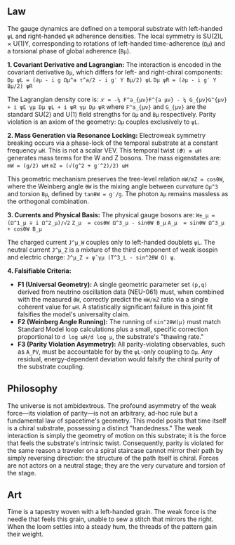 ## Law
The gauge dynamics are defined on a temporal substrate with left-handed `ψL` and right-handed `ψR` adherence densities. The local symmetry is SU(2)L × U(1)Y, corresponding to rotations of left-handed time-adherence (`Ωμ`) and a torsional phase of global adherence (`Bμ`).

**1. Covariant Derivative and Lagrangian:**
The interaction is encoded in the covariant derivative `Dμ`, which differs for left- and right-chiral components:
`Dμ ψL = (∂μ - i g Ωμ^a τ^a/2 - i g′ Y Bμ/2) ψL`
`Dμ ψR = (∂μ - i g′ Y Bμ/2) ψR`

The Lagrangian density core is:
`ℒ = -¼ F^a_{μν}F^{a μν} - ¼ G_{μν}G^{μν} + i ψ̄L γμ Dμ ψL + i ψ̄R γμ Dμ ψR`
where `F^a_{μν}` and `G_{μν}` are the standard SU(2) and U(1) field strengths for `Ωμ` and `Bμ` respectively. Parity violation is an axiom of the geometry: `Ωμ` couples exclusively to `ψL`.

**2. Mass Generation via Resonance Locking:**
Electroweak symmetry breaking occurs via a phase-lock of the temporal substrate at a constant frequency `ωH`. This is not a scalar VEV. This temporal twist `⟨𝜽̇⟩ ≡ ωH` generates mass terms for the W and Z bosons.
The mass eigenstates are:
`mW = (g/2) ωH`
`mZ = (√(g^2 + g′^2)/2) ωH`

This geometric mechanism preserves the tree-level relation `mW/mZ = cosθW`, where the Weinberg angle `θW` is the mixing angle between curvature `Ωμ^3` and torsion `Bμ`, defined by `tanθW = g′/g`. The photon `Aμ` remains massless as the orthogonal combination.

**3. Currents and Physical Basis:**
The physical gauge bosons are:
`W±_μ = (Ω^1_μ ∓ i Ω^2_μ)/√2`
`Z_μ  = cosθW Ω^3_μ - sinθW B_μ`
`A_μ  = sinθW Ω^3_μ + cosθW B_μ`

The charged current `J^μ_W` couples only to left-handed doublets `ψL`. The neutral current `J^μ_Z` is a mixture of the third component of weak isospin and electric charge: `J^μ_Z ∝ ψ̄ γμ (T^3_L - sin^2θW Q) ψ`.

**4. Falsifiable Criteria:**
- **F1 (Universal Geometry):** A single geometric parameter set `(p,q)` derived from neutrino oscillation data (NEU-061) must, when combined with the measured `θW`, correctly predict the `mW/mZ` ratio via a single coherent value for `ωH`. A statistically significant failure in this joint fit falsifies the model's universality claim.
- **F2 (Weinberg Angle Running):** The running of `sin^2θW(μ)` must match Standard Model loop calculations plus a small, specific correction proportional to `d log ωH/d log μ`, the substrate's "thawing rate."
- **F3 (Parity Violation Asymmetry):** All parity-violating observables, such as `A_PV`, must be accountable for by the `ψL`-only coupling to `Ωμ`. Any residual, energy-dependent deviation would falsify the chiral purity of the substrate coupling.

## Philosophy
The universe is not ambidextrous. The profound asymmetry of the weak force—its violation of parity—is not an arbitrary, ad-hoc rule but a fundamental law of spacetime's geometry. This model posits that time itself is a chiral substrate, possessing a distinct "handedness." The weak interaction is simply the geometry of motion on this substrate; it is the force that feels the substrate's intrinsic twist. Consequently, parity is violated for the same reason a traveler on a spiral staircase cannot mirror their path by simply reversing direction: the structure of the path itself is chiral. Forces are not actors on a neutral stage; they are the very curvature and torsion of the stage.

## Art
Time is a tapestry woven with a left-handed grain. The weak force is the needle that feels this grain, unable to sew a stitch that mirrors the right. When the loom settles into a steady hum, the threads of the pattern gain their weight.